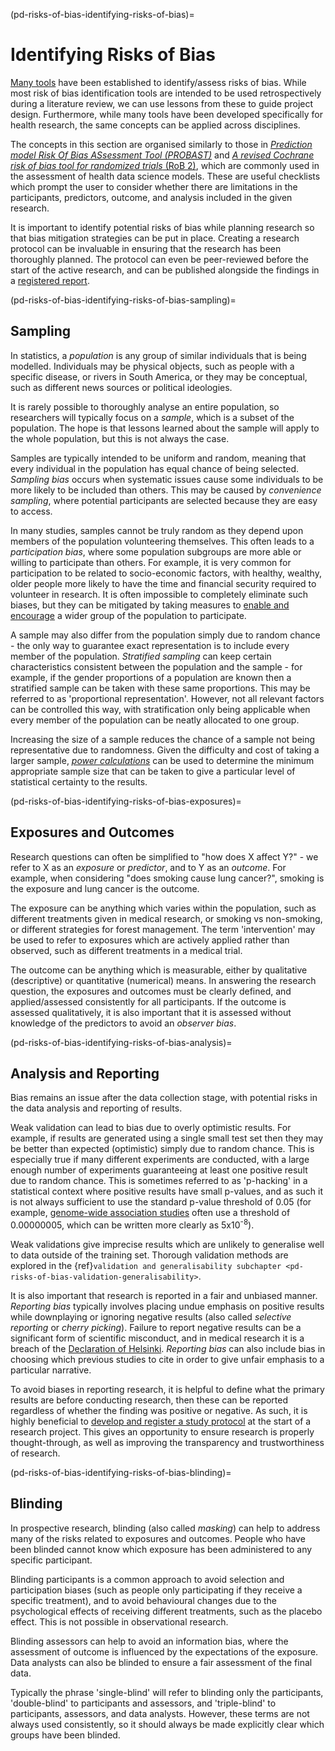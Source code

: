 (pd-risks-of-bias-identifying-risks-of-bias)=
# Identifying Risks of Bias
[Many tools](https://osf.io/dmrq6) have been established to identify/assess risks of bias.
While most risk of bias identification tools are intended to be used retrospectively during a literature review, we can use lessons from these to guide project design. 
Furthermore, while many tools have been developed specifically for health research, the same concepts can be applied across disciplines. 

The concepts in this section are organised similarly to those in [*Prediction model Risk Of Bias ASsessment Tool (PROBAST)*](https://pubmed.ncbi.nlm.nih.gov/30596875/) and [*A revised Cochrane risk of bias tool for randomized trials* (RoB 2)](https://methods.cochrane.org/bias/resources/rob-2-revised-cochrane-risk-bias-tool-randomized-trials), which are commonly used in the assessment of health data science models.
These are useful checklists which prompt the user to consider whether there are limitations in the participants, predictors, outcome, and analysis included in the given research. 

It is important to identify potential risks of bias while planning research so that bias mitigation strategies can be put in place.
Creating a research protocol can be invaluable in ensuring that the research has been thoroughly planned.
The protocol can even be peer-reviewed before the start of the active research, and can be published alongside the findings in a [registered report](https://book.the-turing-way.org/communication/dif-articles/reg.html#registered-reports). 


(pd-risks-of-bias-identifying-risks-of-bias-sampling)=
## Sampling
In statistics, a *population* is any group of similar individuals that is being modelled.
Individuals may be physical objects, such as people with a specific disease, or rivers in South America, or they may be conceptual, such as different news sources or political ideologies. 

It is rarely possible to thoroughly analyse an entire population, so researchers will typically focus on a *sample*, which is a subset of the population. 
The hope is that lessons learned about the sample will apply to the whole population, but this is not always the case. 

Samples are typically intended to be uniform and random, meaning that every individual in the population has equal chance of being selected. 
*Sampling bias* occurs when systematic issues cause some individuals to be more likely to be included than others. 
This may be caused by *convenience sampling*, where potential participants are selected because they are easy to access. 


In many studies, samples cannot be truly random as they depend upon members of the population volunteering themselves.
This often leads to a *participation bias*, where some population subgroups are more able or willing to participate than others. 
For example, it is very common for participation to be related to socio-economic factors, with healthy, wealthy, older people more likely to have the time and financial security required to volunteer in research. 
It is often impossible to completely eliminate such biases, but they can be mitigated by taking measures to [enable and encourage](https://www.evalacademy.com/articles/incentives-for-participation) a wider group of the population to participate. 

A sample may also differ from the population simply due to random chance - the only way to guarantee exact representation is to include every member of the population.
*Stratified sampling* can keep certain characteristics consistent between the population and the sample - for example, if the gender proportions of a population are known then a stratified sample can be taken with these same proportions.
This may be referred to as 'proportional representation'.
However, not all relevant factors can be controlled this way, with stratification only being applicable when every member of the population can be neatly allocated to one group. 

Increasing the size of a sample reduces the chance of a sample not being representative due to randomness.
Given the difficulty and cost of taking a larger sample, [*power calculations*](https://emj.bmj.com/content/20/5/453) can be used to determine the minimum appropriate sample size that can be taken to give a particular level of statistical certainty to the results. 


(pd-risks-of-bias-identifying-risks-of-bias-exposures)=
## Exposures and Outcomes
Research questions can often be simplified to "how does X affect Y?" - we refer to X as an *exposure* or *predictor*, and to Y as an *outcome*. 
For example, when considering "does smoking cause lung cancer?", smoking is the exposure and lung cancer is the outcome. 

The exposure can be anything which varies within the population, such as different treatments given in medical research, or smoking vs non-smoking, or different strategies for forest management. 
The term 'intervention' may be used to refer to exposures which are actively applied rather than observed, such as different treatments in a medical trial. 

The outcome can be anything which is measurable, either by qualitative (descriptive) or quantitative (numerical) means. 
In answering the research question, the exposures and outcomes must be clearly defined, and applied/assessed consistently for all participants. 
If the outcome is assessed qualitatively, it is also important that it is assessed without knowledge of the predictors to avoid an *observer bias*. 

(pd-risks-of-bias-identifying-risks-of-bias-analysis)=
## Analysis and Reporting
Bias remains an issue after the data collection stage, with potential risks in the data analysis and reporting of results. 

Weak validation can lead to bias due to overly optimistic results.
For example, if results are generated using a single small test set then they may be better than expected (optimistic) simply due to random chance. 
This is especially true if many different experiments are conducted, with a large enough number of experiments guaranteeing at least one positive result due to random chance. 
This is sometimes referred to as 'p-hacking' in a statistical context where positive results have small p-values, and as such it is not always sufficient to use the standard p-value threshold of 0.05 (for example, [genome-wide association studies](https://academic.oup.com/g3journal/article/11/2/jkaa056/6080665) often use a threshold of 0.00000005, which can be written more clearly as 5x10<sup>-8</sup>). 

Weak validations give imprecise results which are unlikely to generalise well to data outside of the training set. Thorough validation methods are explored in the 
{ref}`validation and generalisability subchapter <pd-risks-of-bias-validation-generalisability>`. 

It is also important that research is reported in a fair and unbiased manner. 
*Reporting bias* typically involves placing undue emphasis on positive results while downplaying or ignoring negative results (also called *selective reporting* or *cherry picking*). 
Failure to report negative results can be a significant form of scientific misconduct, and in medical research it is a breach of the [Declaration of Helsinki](https://www.wma.net/policies-post/wma-declaration-of-helsinki-ethical-principles-for-medical-research-involving-human-subjects/). 
*Reporting bias* can also include bias in choosing which previous studies to cite in order to give unfair emphasis to a particular narrative. 

To avoid biases in reporting research, it is helpful to define what the primary results are before conducting research, then these can be reported regardless of whether the finding was positive or negative. 
As such, it is highly beneficial to [develop and register a study protocol](https://www.nature.com/articles/s42256-023-00705-6) at the start of a research project.
This gives an opportunity to ensure research is properly thought-through, as well as improving the transparency and trustworthiness of research. 


(pd-risks-of-bias-identifying-risks-of-bias-blinding)=
## Blinding

In prospective research, blinding (also called _masking_) can help to address many of the risks related to exposures and outcomes. 
People who have been blinded cannot know which exposure has been administered to any specific participant. 

Blinding participants is a common approach to avoid selection and participation biases (such as people only participating if they receive a specific treatment), and to avoid behavioural changes due to the psychological effects of receiving different treatments, such as the placebo effect. 
This is not possible in observational research. 

Blinding assessors can help to avoid an information bias, where the assessment of outcome is influenced by the expectations of the exposure. 
Data analysts can also be blinded to ensure a fair assessment of the final data. 

Typically the phrase 'single-blind' will refer to blinding only the participants, 'double-blind' to participants and assessors, and 'triple-blind' to participants, assessors, and data analysts. 
However, these terms are not always used consistently, so it should always be made explicitly clear which groups have been blinded. 
